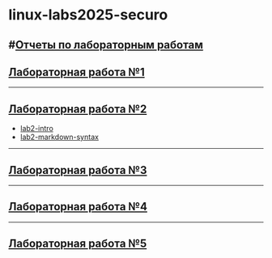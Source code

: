 # linux-labs2025-securo

#[Отчеты по лабораторным работам](https://www.dropbox.com/scl/fo/45un1jdivid26d3gg84vu/ANJfb8z-aZPZgdevyIiHbwQ?rlkey=i9br7o73huh5onil1h008onp0&st=ol5wtz2y&dl=0)
---
## [Лабораторная работа №1](https://www.dropbox.com/scl/fo/vticrq13uosjav3mje93u/AHk0nzF1d0nnlPG6EFnfMZQ?rlkey=8k655wio5yf44v4ooinc61ou1&st=80gpe49q&dl=0)
---
## [Лабораторная работа №2](https://www.dropbox.com/scl/fo/7j9jlfenspeh7xxe35gvv/AGQr16dsEfdh_erZ7eM541Q?rlkey=m73uc42att7e0vpmx8cx98tln&st=r6ijoodc&dl=0)
- [lab2-intro](https://github.com/securo-a/lab2-intro)
- [lab2-markdown-syntax](https://github.com/securo-a/lab2-markdown-syntax)
---
## [Лабораторная работа №3](https://www.dropbox.com/scl/fo/m1pfhvgwvbulxemg13vz1/AI8ViMp078x41xQrKlfmOIs?rlkey=xku1i91qcka0q6fd4wl7ufysp&st=s42e0ldb&dl=0)
---
## [Лабораторная работа №4](https://www.dropbox.com/scl/fo/e7ad7ephkdw9a9uq5066p/AJR7fRTAb1KtP4K2j9gycf4?rlkey=q3eltx7wetwvdjp4ux6riyjvc&st=bucal9iw&dl=0)
---
## [Лабораторная работа №5](https://www.dropbox.com/scl/fo/59sopwzsye5or3ewql7cb/AA_C0pRbJTkA1Zd5UbEwB4M?rlkey=4o5xg5ls9e0y4enwdpc4isbux&st=2dvm89ul&dl=0)
